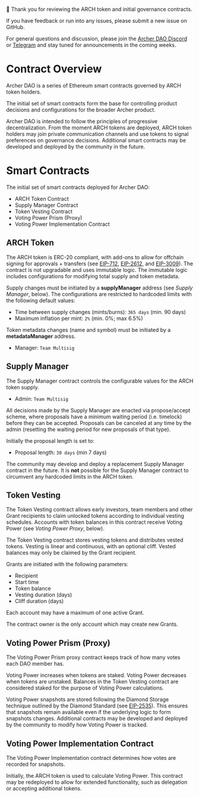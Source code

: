 👋 Thank you for reviewing the ARCH token and initial governance contracts. 

If you have feedback or run into any issues, please submit a new issue on GitHub.  

For general questions and discussion, please join the [Archer DAO Discord](https://discord.gg/EUy73ezy) or [Telegram](https://t.me/archerdao) and stay tuned for announcements in the coming weeks.

# Contract Overview

Archer DAO is a series of Ethereum smart contracts governed by ARCH token holders.

The initial set of smart contracts form the base for controlling product decisions and configurations for the broader Archer product.

Archer DAO is intended to follow the principles of progressive decentralization. From the moment ARCH tokens are deployed, ARCH token holders may join private communication channels and use tokens to signal preferences on governance decisions. Additional smart contracts may be developed and deployed by the community in the future.


# Smart Contracts

The initial set of smart contracts deployed for Archer DAO:
- ARCH Token Contract
- Supply Manager Contract
- Token Vesting Contract
- Voting Power Prism (Proxy)
- Voting Power Implementation Contract


## ARCH Token

The ARCH token is ERC-20 compliant, with add-ons to allow for offchain signing for approvals + transfers (see [EIP-712](https://eips.ethereum.org/EIPS/eip-712), [EIP-2612](https://eips.ethereum.org/EIPS/eip-2612), and [EIP-3009](https://eips.ethereum.org/EIPS/eip-3009)). The contract is not upgradable and uses immutable logic. The immutable logic includes configurations for modifying total supply and token metadata.

Supply changes must be initiated by a **supplyManager** address (see _Supply Manager_, below). The configurations are restricted to hardcoded limits with the following default values:
- Time between supply changes (mints/burns): `365 days` (min. 90 days)
- Maximum inflation per mint: `2%` (min. 0%; max 6.5%)

Token metadata changes (name and symbol) must be initiated by a **metadataManager** address.
- Manager: `Team Multisig`


## Supply Manager

The Supply Manager contract controls the configurable values for the ARCH token supply.
- Admin: `Team Multisig`

All decisions made by the Supply Manager are enacted via propose/accept scheme, where proposals have a minimum waiting period (i.e. timelock) before they can be accepted.  Proposals can be canceled at any time by the admin (resetting the waiting period for new proposals of that type).

Initially the proposal length is set to:
- Proposal length: `30 days` (min 7 days)

The community may develop and deploy a replacement Supply Manager contract in the future. It is **not** possible for the Supply Manager contract to circumvent any hardcoded limits in the ARCH token.


## Token Vesting

The Token Vesting contract allows early investors, team members and other Grant recipients to claim unlocked tokens according to individual vesting schedules. Accounts with token balances in this contract receive Voting Power (see _Voting Power Proxy_, below).

The Token Vesting contract stores vesting tokens and distributes vested tokens. Vesting is linear and continuous, with an optional cliff. Vested balances may only be claimed by the Grant recipient.

Grants are initiated with the following parameters:
- Recipient
- Start time
- Token balance
- Vesting duration (days)
- Cliff duration (days)

Each account may have a maximum of one active Grant.

The contract owner is the only account which may create new Grants.


## Voting Power Prism (Proxy)

The Voting Power Prism proxy contract keeps track of how many votes each DAO member has.

Voting Power increases when tokens are staked. Voting Power decreases when tokens are unstaked. Balances in the Token Vesting contract are considered staked for the purpose of Voting Power calculations.

Voting Power snapshots are stored following the Diamond Storage technique outlined by the Diamond Standard (see [EIP-2535](https://eips.ethereum.org/EIPS/eip-2535)). This ensures that snapshots remain available even if the underlying logic to form snapshots changes. Additional contracts may be developed and deployed by the community to modify how Voting Power is tracked.


## Voting Power Implementation Contract

The Voting Power Implementation contract determines how votes are recorded for snapshots.

Initially, the ARCH token is used to calculate Voting Power. This contract may be redeployed to allow for extended functionality, such as delegation or accepting additional tokens.
